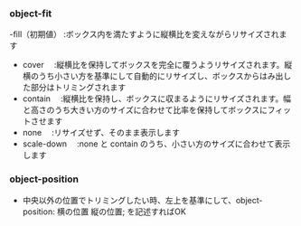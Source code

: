 ### object-fit
-fill（初期値）   :ボックス内を満たすように縦横比を変えながらリサイズされます
- cover       　:縦横比を保持してボックスを完全に覆うようリサイズされます。縦横のうち小さい方を基準にして自動的にリサイズし、ボックスからはみ出した部分はトリミングされます
- contain     　:縦横比を保持し、ボックスに収まるようにリサイズされます。幅と高さのうち大きい方のサイズに合わせて比率を保持してボックスにフィットさせます
- none　        :リサイズせず、そのまま表示します
- scale-down　  :none と contain のうち、小さい方のサイズに合わせて表示します
  
### object-position
- 中央以外の位置でトリミングしたい時、左上を基準にして、object-position: 横の位置 縦の位置; を記述すればOK
